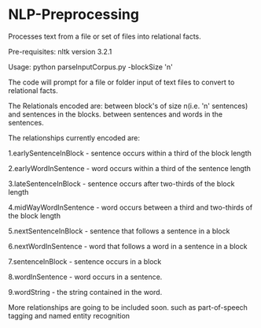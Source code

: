 # NLP-Preprocessing
Processes text from a file or set of files into relational facts.

Pre-requisites: nltk version 3.2.1

Usage:
python parseInputCorpus.py -blockSize 'n'

The code will prompt for a file or folder input of text files to convert to relational facts.

The Relationals encoded are:
between block's of size n(i.e. 'n' sentences) and sentences in the blocks.
between sentences and words in the sentences.

The relationships currently encoded are:

1.earlySentenceInBlock - sentence occurs within a third of the block length

2.earlyWordInSentence - word occurs within a third of the sentence length

3.lateSentenceInBlock - sentence occurs after two-thirds of the block length

4.midWayWordInSentence - word occurs between a third and two-thirds of the block length

5.nextSentenceInBlock - sentence that follows a sentence in a block

6.nextWordInSentence - word that follows a word in a sentence in a block

7.sentenceInBlock - sentence occurs in a block

8.wordInSentence - word occurs in a sentence.

9.wordString - the string contained in the word.

More relationships are going to be included soon. such as part-of-speech tagging and named entity recognition
